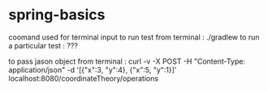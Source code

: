 # spring-basics
coomand used for terminal input
 to run test from terminal : ./gradlew
 to run a particular test : ???
 
to pass jason object from  terminal : curl -v -X POST 
                                      -H "Content-Type: application/json" -d '[{"x":3, "y":4}, {"x":5, "y":1}]' 
                                      localhost:8080/coordinateTheory/operations
                                    

